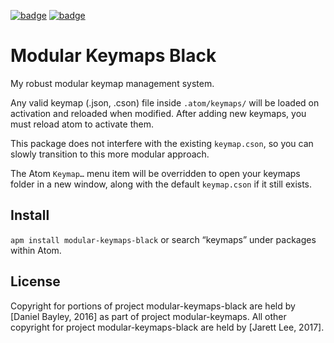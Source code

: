 [![badge][apm]][package]
[![badge][chat]][#slack]

Modular Keymaps Black
===============
My robust modular keymap management system.

Any valid keymap (.json, .cson) file inside `.atom/keymaps/` will be loaded on activation and reloaded when modified. After adding new keymaps, you must reload atom to activate them.

This package does not interfere with the existing `keymap.cson`, so you can slowly transition to this more modular approach.

The Atom `Keymap…` menu item will be overridden to open your keymaps folder in a new window, along with the default `keymap.cson` if it still exists.

Install
-------
`apm install modular-keymaps-black` or search “keymaps” under packages within Atom.

License
-------
Copyright for portions of project modular-keymaps-black are held by [Daniel Bayley, 2016] as part of project modular-keymaps. All other copyright for project modular-keymaps-black are held by [Jarett Lee, 2017].

[MIT]:              LICENSE.md
[Jarett Lee]:       https://github.com/jarett-lee
[atom]:             https://atom.io
[apm]:              https://img.shields.io/apm/v/modular-keymaps-black.svg?style=flat-square
[package]:          https://atom.io/packages/modular-keymaps-black
[chat]:             https://img.shields.io/badge/chat-atom.io%20slack-ff69b4.svg?style=flat-square
[#slack]:           https://atom-slack.herokuapp.com

[fork from]:        https://atom.io/packages/modular-keymaps
